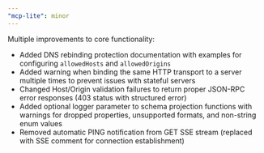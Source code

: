 ```yaml
---
"mcp-lite": minor
---
```


Multiple improvements to core functionality:

- Added DNS rebinding protection documentation with examples for configuring `allowedHosts` and `allowedOrigins`
- Added warning when binding the same HTTP transport to a server multiple times to prevent issues with stateful servers
- Changed Host/Origin validation failures to return proper JSON-RPC error responses (403 status with structured error)
- Added optional logger parameter to schema projection functions with warnings for dropped properties, unsupported formats, and non-string enum values
- Removed automatic PING notification from GET SSE stream (replaced with SSE comment for connection establishment)

